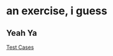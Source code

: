 # an exercise, i guess

## Yeah Ya

[Test Cases](https://github.com/dwgrossberg/linked-lists/blob/main/LinkedList.test.js)